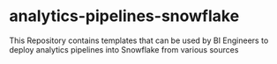 # analytics-pipelines-snowflake
This Repository contains templates that can be used by BI Engineers to deploy analytics pipelines into Snowflake from various sources
